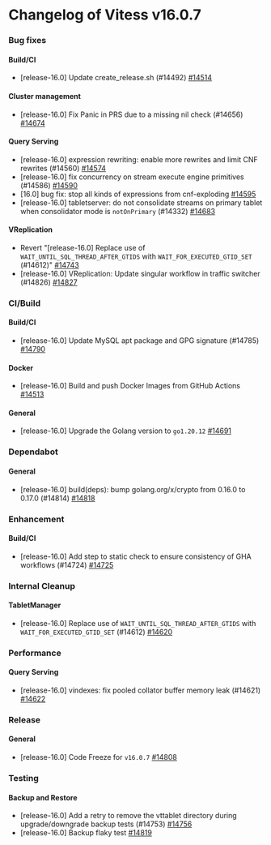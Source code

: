 # Changelog of Vitess v16.0.7

### Bug fixes 
#### Build/CI
 * [release-16.0] Update create_release.sh (#14492) [#14514](https://github.com/vitessio/vitess/pull/14514) 
#### Cluster management
 * [release-16.0] Fix Panic in PRS due to a missing nil check (#14656) [#14674](https://github.com/vitessio/vitess/pull/14674) 
#### Query Serving
 * [release-16.0] expression rewriting: enable more rewrites and limit CNF rewrites (#14560) [#14574](https://github.com/vitessio/vitess/pull/14574)
 * [release-16.0] fix concurrency on stream execute engine primitives (#14586) [#14590](https://github.com/vitessio/vitess/pull/14590)
 * [16.0] bug fix: stop all kinds of expressions from cnf-exploding [#14595](https://github.com/vitessio/vitess/pull/14595)
 * [release-16.0] tabletserver: do not consolidate streams on primary tablet when consolidator mode is `notOnPrimary` (#14332) [#14683](https://github.com/vitessio/vitess/pull/14683) 
#### VReplication
 * Revert "[release-16.0] Replace use of `WAIT_UNTIL_SQL_THREAD_AFTER_GTIDS` with `WAIT_FOR_EXECUTED_GTID_SET` (#14612)" [#14743](https://github.com/vitessio/vitess/pull/14743)
 * [release-16.0] VReplication: Update singular workflow in traffic switcher (#14826) [#14827](https://github.com/vitessio/vitess/pull/14827)
### CI/Build 
#### Build/CI
 * [release-16.0] Update MySQL apt package and GPG signature (#14785) [#14790](https://github.com/vitessio/vitess/pull/14790) 
#### Docker
 * [release-16.0] Build and push Docker Images from GitHub Actions [#14513](https://github.com/vitessio/vitess/pull/14513) 
#### General
 * [release-16.0] Upgrade the Golang version to `go1.20.12` [#14691](https://github.com/vitessio/vitess/pull/14691)
### Dependabot 
#### General
 * [release-16.0] build(deps): bump golang.org/x/crypto from 0.16.0 to 0.17.0 (#14814) [#14818](https://github.com/vitessio/vitess/pull/14818)
### Enhancement 
#### Build/CI
 * [release-16.0] Add step to static check to ensure consistency of GHA workflows (#14724) [#14725](https://github.com/vitessio/vitess/pull/14725)
### Internal Cleanup 
#### TabletManager
 * [release-16.0] Replace use of `WAIT_UNTIL_SQL_THREAD_AFTER_GTIDS` with `WAIT_FOR_EXECUTED_GTID_SET` (#14612) [#14620](https://github.com/vitessio/vitess/pull/14620)
### Performance 
#### Query Serving
 * [release-16.0] vindexes: fix pooled collator buffer memory leak (#14621) [#14622](https://github.com/vitessio/vitess/pull/14622)
### Release 
#### General
 * [release-16.0] Code Freeze for `v16.0.7` [#14808](https://github.com/vitessio/vitess/pull/14808)
### Testing 
#### Backup and Restore
 * [release-16.0] Add a retry to remove the vttablet directory during upgrade/downgrade backup tests (#14753) [#14756](https://github.com/vitessio/vitess/pull/14756)
 * [release-16.0] Backup flaky test [#14819](https://github.com/vitessio/vitess/pull/14819)

